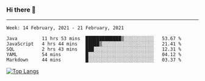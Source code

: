 ### Hi there 👋
---
<!--START_SECTION:waka-->
```text
Week: 14 February, 2021 - 21 February, 2021

Java         11 hrs 53 mins  █████████████▒░░░░░░░░░░░   53.67 % 
JavaScript   4 hrs 44 mins   █████▒░░░░░░░░░░░░░░░░░░░   21.41 % 
SQL          2 hrs 43 mins   ███░░░░░░░░░░░░░░░░░░░░░░   12.31 % 
YAML         54 mins         █░░░░░░░░░░░░░░░░░░░░░░░░   04.12 % 
Markdown     44 mins         █░░░░░░░░░░░░░░░░░░░░░░░░   03.37 % 
```
<!--END_SECTION:waka-->

[![Top Langs](https://github-readme-stats.vercel.app/api/top-langs/?username=HyunAh-iia&layout=compact)](https://github.com/anuraghazra/github-readme-stats)
<!--
**HyunAh-iia/HyunAh-iia** is a ✨ _special_ ✨ repository because its `README.md` (this file) appears on your GitHub profile.

Here are some ideas to get you started:

- 🔭 I’m currently working on ...
- 🌱 I’m currently learning ...
- 👯 I’m looking to collaborate on ...
- 🤔 I’m looking for help with ...
- 💬 Ask me about ...
- 📫 How to reach me: ...
- 😄 Pronouns: ...
- ⚡ Fun fact: ...
-->

